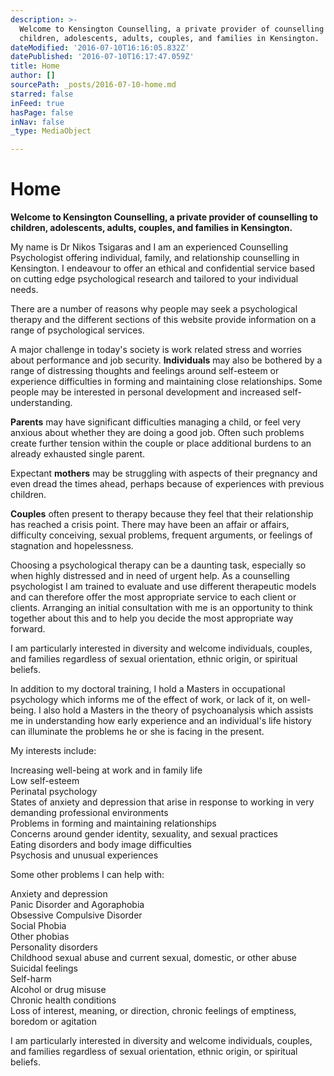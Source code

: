 ```yaml
---
description: >-
  Welcome to Kensington Counselling, a private provider of counselling to
  children, adolescents, adults, couples, and families in Kensington.
dateModified: '2016-07-10T16:16:05.832Z'
datePublished: '2016-07-10T16:17:47.059Z'
title: Home
author: []
sourcePath: _posts/2016-07-10-home.md
starred: false
inFeed: true
hasPage: false
inNav: false
_type: MediaObject

---
```

# Home

**Welcome to Kensington Counselling, a private provider of counselling to children, adolescents, adults, couples, and families in Kensington.**

My name is Dr Nikos Tsigaras and I am an experienced Counselling Psychologist offering individual, family, and relationship counselling in Kensington. I endeavour to offer an ethical and confidential service based on cutting edge psychological research and tailored to your individual needs.

There are a number of reasons why people may seek a psychological therapy and the different sections of this website provide information on a range of psychological services.

A major challenge in today's society is work related stress and worries about performance and job security. **Individuals** may also be bothered by a range of distressing thoughts and feelings around self-esteem or experience difficulties in forming and maintaining close relationships. Some people may be interested in personal development and increased self-understanding.

**Parents** may have significant difficulties managing a child, or feel very anxious about whether they are doing a good job. Often such problems create further tension within the couple or place additional burdens to an already exhausted single parent.

Expectant **mothers** may be struggling with aspects of their pregnancy and even dread the times ahead, perhaps because of experiences with previous children.

**Couples** often present to therapy because they feel that their relationship has reached a crisis point. There may have been an affair or affairs, difficulty conceiving, sexual problems, frequent arguments, or feelings of stagnation and hopelessness.

Choosing a psychological therapy can be a daunting task, especially so when highly distressed and in need of urgent help. As a counselling psychologist I am trained to evaluate and use different therapeutic models and can therefore offer the most appropriate service to each client or clients. Arranging an initial consultation with me is an opportunity to think together about this and to help you decide the most appropriate way forward.

I am particularly interested in diversity and welcome individuals, couples, and families regardless of sexual orientation, ethnic origin, or spiritual beliefs.

In addition to my doctoral training, I hold a Masters in occupational psychology which informs me of the effect of work, or lack of it, on well-being. I also hold a Masters in the theory of psychoanalysis which assists me in understanding how early experience and an individual's life history can illuminate the problems he or she is facing in the present.

My interests include:

Increasing well-being at work and in family life   
Low self-esteem   
Perinatal psychology   
States of anxiety and depression that arise in response to working in very demanding professional environments   
Problems in forming and maintaining relationships   
Concerns around gender identity, sexuality, and sexual practices   
Eating disorders and body image difficulties   
Psychosis and unusual experiences   
  
Some other problems I can help with:

Anxiety and depression   
Panic Disorder and Agoraphobia   
Obsessive Compulsive Disorder   
Social Phobia   
Other phobias   
Personality disorders   
Childhood sexual abuse and current sexual, domestic, or other abuse   
Suicidal feelings   
Self-harm  
Alcohol or drug misuse   
Chronic health conditions   
Loss of interest, meaning, or direction, chronic feelings of emptiness, boredom or agitation

I am particularly interested in diversity and welcome individuals, couples, and families regardless of sexual orientation, ethnic origin, or spiritual beliefs.